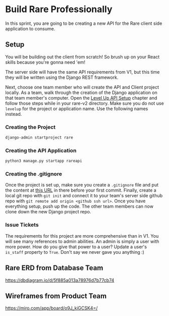 # Build Rare Professionally

In this sprint, you are going to be creating a new API for the Rare client side application to consume.

## Setup
You will be building out the client from scratch! So brush up on your React skills because you're gonna need 'em!

The server side will have the same API requirements from V1, but this time they will be written using the Django REST framework.

Next, choose one team member who will create the API and Client project locally. As a team, walk through the creation of the Django application on that team member's computer. Open the [Level Up API Setup](./DRF_INSTALLS.md) chapter and follow those steps while in your rare-v2 directory. Make sure you do not use `levelup` for the project or application name. Use the following names instead.

### Creating the Project

```sh
django-admin startproject rare
```

### Creating the API Application

```sh
python3 manage.py startapp rareapi
```

### Creating the .gitignore

Once the project is set up, make sure you create a `.gitignore` file and put the content at [this URL](https://www.toptal.com/developers/gitignore/api/django) in there before your first commit. Finally, create a local git repo with `git init` and connect it to your team's server side github repo with `git remote add origin <github ssh url>`. Once you have everything setup, push up the code. The other team members can now clone down the new Django project repo.

### Issue Tickets
The requirements for this project are more comprehensive than in V1. You will see many references to admin abilities. An admin is simply a user with more power. How do you give that power to a user? Update a user's `is_staff` property to `True`. Don't say we never gave you anything :)

## Rare ERD from Database Team

https://dbdiagram.io/d/5f885a013a78976d7b77cb74

## Wireframes from Product Team

https://miro.com/app/board/o9J_kiGCSK4=/
